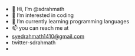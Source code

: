 - 👋 Hi, I’m @sdrahmath
- 👀 I’m interested in coding
- 🌱 I’m currently learning programming languages
- 📫 you can reach me at
- syedrahmath1410@gmail.com
- twitter-sdrahmath
- 

<!---
sdrahmath/sdrahmath is a ✨ special ✨ repository because its `README.md` (this file) appears on your GitHub profile.
You can click the Preview link to take a look at your changes.
--->
